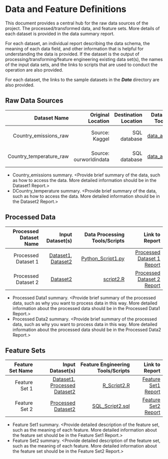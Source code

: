 # Data and Feature Definitions

This document provides a central hub for the raw data sources of the project. The processed/transformed data, and feature sets. More details of each dataset is provided in the data summary report. 

For each dataset, an individual report describing the data schema, the meaning of each data field, and other information that is helpful for understanding the data is provided. If the dataset is the output of processing/transforming/feature engineering existing data set(s), the names of the input data sets, and the links to scripts that are used to conduct the operation are also provided. 

For each dataset, the links to the sample datasets in the _**Data**_ directory are also provided.

## Raw Data Sources

| Dataset Name | Original Location | Destination Location  | Data Movement Tools / Scripts | Link to Report |
| ---:| ---: | ---: | ---: | -----: |
| Country_emissions_raw | Source: Kaggel | SQL database | [data_aquisition.py](https://github.com/majaramillgon/TDSP/blob/master/scripts/preprocessing/data_aquisition.py) | [Dataset 1 Report](link/to/report1)|
| Country_temperature_raw| Source: ourworldindata | SQL database | [data_aquisition.py](https://github.com/majaramillgon/TDSP/blob/master/scripts/preprocessing/data_aquisition.py) | [Dataset 2 Report](link/to/report2)|

* Country_emissions summary. <Provide brief summary of the data, such as how to access the data. More detailed information should be in the Dataset1 Report.>
* DCountry_temperature summary. <Provide brief summary of the data, such as how to access the data. More detailed information should be in the Dataset2 Report.> 

## Processed Data
| Processed Dataset Name | Input Dataset(s)   | Data Processing Tools/Scripts | Link to Report |
| ---:| ---: | ---: | ---: | 
| Processed Dataset 1 | [Dataset1](link/to/dataset1/report), [Dataset2](link/to/dataset2/report) | [Python_Script1.py](link/to/python/script/file/in/Code) | [Processed Dataset 1 Report](link/to/report1)|
| Processed Dataset 2 | [Dataset2](link/to/dataset2/report) |[script2.R](link/to/R/script/file/in/Code) | [Processed Dataset 2 Report](link/to/report2)|
* Processed Data1 summary. <Provide brief summary of the processed data, such as why you want to process data in this way. More detailed information about the processed data should be in the Processed Data1 Report.>
* Processed Data2 summary. <Provide brief summary of the processed data, such as why you want to process data in this way. More detailed information about the processed data should be in the Processed Data2 Report.> 

## Feature Sets

| Feature Set Name | Input Dataset(s)   | Feature Engineering Tools/Scripts | Link to Report |
| ---:| ---: | ---: | ---: | 
| Feature Set 1 | [Dataset1](link/to/dataset1/report), [Processed Dataset2](link/to/dataset2/report) | [R_Script2.R](link/to/R/script/file/in/Code) | [Feature Set1 Report](link/to/report1)|
| Feature Set 2 | [Processed Dataset2](link/to/dataset2/report) |[SQL_Script2.sql](link/to/sql/script/file/in/Code) | [Feature Set2 Report](link/to/report2)|

* Feature Set1 summary. <Provide detailed description of the feature set, such as the meaning of each feature. More detailed information about the feature set should be in the Feature Set1 Report.>
* Feature Set2 summary. <Provide detailed description of the feature set, such as the meaning of each feature. More detailed information about the feature set should be in the Feature Set2 Report.> 
